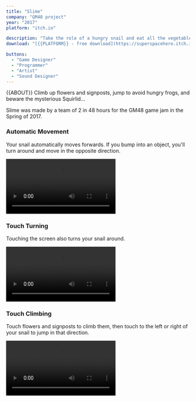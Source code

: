 ```yaml
---
title: "Slime"
company: "GM48 project"
year: "2017"
platform: "itch.io"

description: "Take the role of a hungry snail and eat all the vegetables you can find in the garden before the day ends."
download: "[{{PLATFORM}} - free download](https://superspacehero.itch.io/slime)"

buttons:
  - "Game Designer"
  - "Programmer"
  - "Artist"
  - "Sound Designer"
---
```


{{ABOUT}} Climb up flowers and signposts, jump to avoid hungry frogs, and beware the mysterious Squirlid...

Slime was made by a team of 2 in 48 hours for the GM48 game jam in the Spring of 2017.

### Automatic Movement

Your snail automatically moves forwards. If you bump into an object, you'll turn around and move in the opposite direction.

![Automatic Movement](media/videos/Movement.webm)

### Touch Turning

Touching the screen also turns your snail around.

![Touch Turning](media/videos/TouchTurning.webm)

### Touch Climbing

Touch flowers and signposts to climb them, then touch to the left or right of your snail to jump in that direction.

![Touch Climbing](media/videos/TouchClimbing.webm)

